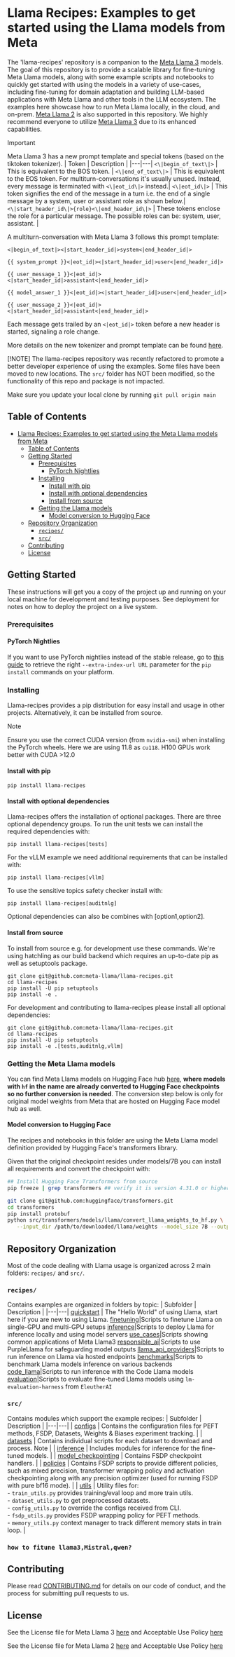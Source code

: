 # Llama Recipes: Examples to get started using the Llama models from Meta
<!-- markdown-link-check-disable -->
The 'llama-recipes' repository is a companion to the [Meta Llama 3](https://github.com/meta-llama/llama3) models. The goal of this repository is to provide a scalable library for fine-tuning Meta Llama models, along with some example scripts and notebooks to quickly get started with using the models in a variety of use-cases, including fine-tuning for domain adaptation and building LLM-based applications with Meta Llama and other tools in the LLM ecosystem. The examples here showcase how to run Meta Llama locally, in the cloud, and on-prem. [Meta Llama 2](https://github.com/meta-llama/llama) is also supported in this repository. We highly recommend everyone to utilize [Meta Llama 3](https://github.com/meta-llama/llama3) due to its enhanced capabilities.

<!-- markdown-link-check-enable -->
> [!IMPORTANT]
> Meta Llama 3 has a new prompt template and special tokens (based on the tiktoken tokenizer).
> | Token | Description |
> |---|---|
> `<\|begin_of_text\|>` | This is equivalent to the BOS token. |
> `<\|end_of_text\|>` | This is equivalent to the EOS token. For multiturn-conversations it's usually unused. Instead, every message is terminated with `<\|eot_id\|>` instead.|
> `<\|eot_id\|>` | This token signifies the end of the message in a turn i.e. the end of a single message by a system, user or assistant role as shown below.|
> `<\|start_header_id\|>{role}<\|end_header_id\|>` | These tokens enclose the role for a particular message. The possible roles can be: system, user, assistant. |
>
> A multiturn-conversation with Meta Llama 3 follows this prompt template:
> ```
> <|begin_of_text|><|start_header_id|>system<|end_header_id|>
>
> {{ system_prompt }}<|eot_id|><|start_header_id|>user<|end_header_id|>
>
> {{ user_message_1 }}<|eot_id|><|start_header_id|>assistant<|end_header_id|>
>
> {{ model_answer_1 }}<|eot_id|><|start_header_id|>user<|end_header_id|>
>
> {{ user_message_2 }}<|eot_id|><|start_header_id|>assistant<|end_header_id|>
> ```
> Each message gets trailed by an `<|eot_id|>` token before a new header is started, signaling a role change.
>
> More details on the new tokenizer and prompt template can be found [here](https://llama.meta.com/docs/model-cards-and-prompt-formats/meta-llama-3#special-tokens-used-with-meta-llama-3).
>
> [!NOTE]
> The llama-recipes repository was recently refactored to promote a better developer experience of using the examples. Some files have been moved to new locations. The `src/` folder has NOT been modified, so the functionality of this repo and package is not impacted.
>
> Make sure you update your local clone by running `git pull origin main`

## Table of Contents

- [Llama Recipes: Examples to get started using the Meta Llama models from Meta](#llama-recipes-examples-to-get-started-using-the-llama-models-from-meta)
  - [Table of Contents](#table-of-contents)
  - [Getting Started](#getting-started)
    - [Prerequisites](#prerequisites)
      - [PyTorch Nightlies](#pytorch-nightlies)
    - [Installing](#installing)
      - [Install with pip](#install-with-pip)
      - [Install with optional dependencies](#install-with-optional-dependencies)
      - [Install from source](#install-from-source)
    - [Getting the Llama models](#getting-the-llama-models)
      - [Model conversion to Hugging Face](#model-conversion-to-hugging-face)
  - [Repository Organization](#repository-organization)
    - [`recipes/`](#recipes)
    - [`src/`](#src)
  - [Contributing](#contributing)
  - [License](#license)

## Getting Started

These instructions will get you a copy of the project up and running on your local machine for development and testing purposes. See deployment for notes on how to deploy the project on a live system.

### Prerequisites

#### PyTorch Nightlies
If you want to use PyTorch nightlies instead of the stable release, go to [this guide](https://pytorch.org/get-started/locally/) to retrieve the right `--extra-index-url URL` parameter for the `pip install` commands on your platform.

### Installing
Llama-recipes provides a pip distribution for easy install and usage in other projects. Alternatively, it can be installed from source.

> [!NOTE]
> Ensure you use the correct CUDA version (from `nvidia-smi`) when installing the PyTorch wheels. Here we are using 11.8 as `cu118`.
> H100 GPUs work better with CUDA >12.0

#### Install with pip
```
pip install llama-recipes
```

#### Install with optional dependencies
Llama-recipes offers the installation of optional packages. There are three optional dependency groups.
To run the unit tests we can install the required dependencies with:
```
pip install llama-recipes[tests]
```
For the vLLM example we need additional requirements that can be installed with:
```
pip install llama-recipes[vllm]
```
To use the sensitive topics safety checker install with:
```
pip install llama-recipes[auditnlg]
```
Optional dependencies can also be combines with [option1,option2].

#### Install from source
To install from source e.g. for development use these commands. We're using hatchling as our build backend which requires an up-to-date pip as well as setuptools package.
```
git clone git@github.com:meta-llama/llama-recipes.git
cd llama-recipes
pip install -U pip setuptools
pip install -e .
```
For development and contributing to llama-recipes please install all optional dependencies:
```
git clone git@github.com:meta-llama/llama-recipes.git
cd llama-recipes
pip install -U pip setuptools
pip install -e .[tests,auditnlg,vllm]
```


### Getting the Meta Llama models
You can find Meta Llama models on Hugging Face hub [here](https://huggingface.co/meta-llama), **where models with `hf` in the name are already converted to Hugging Face checkpoints so no further conversion is needed**. The conversion step below is only for original model weights from Meta that are hosted on Hugging Face model hub as well.

#### Model conversion to Hugging Face
The recipes and notebooks in this folder are using the Meta Llama model definition provided by Hugging Face's transformers library.

Given that the original checkpoint resides under models/7B you can install all requirements and convert the checkpoint with:

```bash
## Install Hugging Face Transformers from source
pip freeze | grep transformers ## verify it is version 4.31.0 or higher

git clone git@github.com:huggingface/transformers.git
cd transformers
pip install protobuf
python src/transformers/models/llama/convert_llama_weights_to_hf.py \
   --input_dir /path/to/downloaded/llama/weights --model_size 7B --output_dir /output/path
```



## Repository Organization
Most of the code dealing with Llama usage is organized across 2 main folders: `recipes/` and `src/`.

### `recipes/`

Contains examples are organized in folders by topic:
| Subfolder | Description |
|---|---|
[quickstart](./recipes/quickstart) | The "Hello World" of using Llama, start here if you are new to using Llama.
[finetuning](./recipes/finetuning)|Scripts to finetune Llama on single-GPU and multi-GPU setups
[inference](./recipes/inference)|Scripts to deploy Llama for inference locally and using model servers
[use_cases](./recipes/use_cases)|Scripts showing common applications of Meta Llama3
[responsible_ai](./recipes/responsible_ai)|Scripts to use PurpleLlama for safeguarding model outputs
[llama_api_providers](./recipes/llama_api_providers)|Scripts to run inference on Llama via hosted endpoints
[benchmarks](./recipes/benchmarks)|Scripts to benchmark Llama models inference on various backends
[code_llama](./recipes/code_llama)|Scripts to run inference with the Code Llama models
[evaluation](./recipes/evaluation)|Scripts to evaluate fine-tuned Llama models using `lm-evaluation-harness` from `EleutherAI`

### `src/`

Contains modules which support the example recipes:
| Subfolder | Description |
|---|---|
| [configs](src/llama_recipes/configs/) | Contains the configuration files for PEFT methods, FSDP, Datasets, Weights & Biases experiment tracking. |
| [datasets](src/llama_recipes/datasets/) | Contains individual scripts for each dataset to download and process. Note |
| [inference](src/llama_recipes/inference/) | Includes modules for inference for the fine-tuned models. |
| [model_checkpointing](src/llama_recipes/model_checkpointing/) | Contains FSDP checkpoint handlers. |
| [policies](src/llama_recipes/policies/) | Contains FSDP scripts to provide different policies, such as mixed precision, transformer wrapping policy and activation checkpointing along with any precision optimizer (used for running FSDP with pure bf16 mode). |
| [utils](src/llama_recipes/utils/) | Utility files for:<br/> - `train_utils.py` provides training/eval loop and more train utils.<br/> - `dataset_utils.py` to get preprocessed datasets.<br/> - `config_utils.py` to override the configs received from CLI.<br/> - `fsdp_utils.py` provides FSDP  wrapping policy for PEFT methods.<br/> - `memory_utils.py` context manager to track different memory stats in train loop. |

### `how to fitune llama3,Mistral,qwen?`


## Contributing

Please read [CONTRIBUTING.md](CONTRIBUTING.md) for details on our code of conduct, and the process for submitting pull requests to us.

## License
<!-- markdown-link-check-disable -->

See the License file for Meta Llama 3 [here](https://llama.meta.com/llama3/license/) and Acceptable Use Policy [here](https://llama.meta.com/llama3/use-policy/)

See the License file for Meta Llama 2 [here](https://llama.meta.com/llama2/license/) and Acceptable Use Policy [here](https://llama.meta.com/llama2/use-policy/)
<!-- markdown-link-check-enable -->
